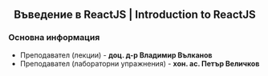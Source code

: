 <h2 align="center">Въведение в ReactJS | Introduction to ReactJS</h2>

### Основна информация
* Преподавател (лекции) - **доц. д-р Владимир Вълканов**
* Преподавател (лабораторни упражнения) - **хон. ас. Петър Величков**
